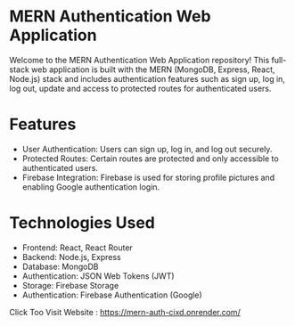 # MERN Authentication Web Application
Welcome to the MERN Authentication Web Application repository! This full-stack web application is built with the MERN (MongoDB, Express, React, Node.js) stack and includes authentication features such as sign up, log in, log out, update and access to protected routes for authenticated users.

# Features
- User Authentication: Users can sign up, log in, and log out securely.
- Protected Routes: Certain routes are protected and only accessible to authenticated users.
- Firebase Integration: Firebase is used for storing profile pictures and enabling Google authentication login.
# Technologies Used
- Frontend: React, React Router
- Backend: Node.js, Express
- Database: MongoDB
- Authentication: JSON Web Tokens (JWT)
- Storage: Firebase Storage
- Authentication: Firebase Authentication (Google)

Click Too Visit Website : https://mern-auth-cixd.onrender.com/
